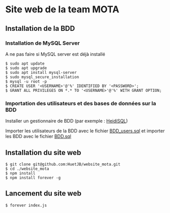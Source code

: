 # Site web de la team MOTA

## Installation de la BDD

### Installation de MySQL Server

A ne pas faire si MySQL server est déjà installé

```
$ sudo apt update
$ sudo apt upgrade
$ sudo apt install mysql-server
$ sudo mysql_secure_installation
$ mysql -u root -p
$ CREATE USER '<USERNAME>'@'%' IDENTIFIED BY '<PASSWORD>';
$ GRANT ALL PRIVILEGES ON *.* TO '<USERNAME>'@'%' WITH GRANT OPTION;
```

### Importation des utilisateurs et des bases de données sur la BDD

Installer un gestionnaire de BDD (par exemple :  [HeidiSQL](https://www.heidisql.com/installers/HeidiSQL_11.2.0.6213_Setup.exe))

Importer les utilisateurs de la BDD avec le fichier [BDD_users.sql](bdd/BDD_users.sql) et importer les BDD avec le fichier [BDD.sql](bdd/BDD.sql)

## Installation du site web

```
$ git clone git@github.com:HuetJB/website_mota.git
$ cd ./website_mota
$ npm install
$ npm install forever -g
```

## Lancement du site web

```
$ forever index.js
```
